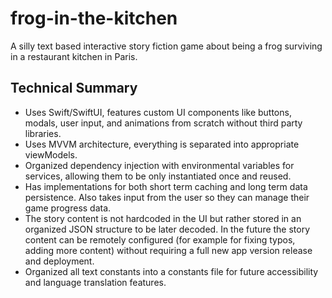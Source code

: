 # frog-in-the-kitchen
A silly text based interactive story fiction game about being a frog surviving in a restaurant kitchen in Paris. 

## Technical Summary
- Uses Swift/SwiftUI, features custom UI components like buttons, modals, user input, and animations from scratch without third party libraries.
- Uses MVVM architecture, everything is separated into appropriate viewModels.
- Organized dependency injection with environmental variables for services, allowing them to be only instantiated once and reused.
- Has implementations for both short term caching and long term data persistence. Also takes input from the user so they can manage their game progress data.
- The story content is not hardcoded in the UI but rather stored in an organized JSON structure to be later decoded. In the future the story content can be remotely configured (for example for fixing typos, adding more content) without requiring a full new app version release and deployment.
- Organized all text constants into a constants file for future accessibility and language translation features.
